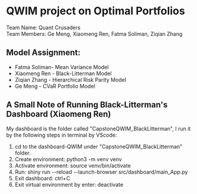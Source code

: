 # QWIM project on Optimal Portfolios
Team Name: Quant Crusaders  
Team Members: Ge Meng, Xiaomeng Ren, Fatma Soliman, Ziqian Zhang

## Model Assignment:
- Fatma Soliman- Mean Variance Model
- Xiaomeng Ren - Black-Litterman Model
- Ziqian Zhang - Hierarchical Risk Parity Model
- Ge Meng - CVaR Portfolio Model

## A Small Note of Running Black-Litterman's Dashboard (Xiaomeng Ren)
My dashboard is the folder called "CapstoneQWIM_BlackLitterman", I run it by the following steps in terminal by VScode:
1. cd to the dashboard-QWIM under "CapstoneQWIM_BlackLitterman" folder.
2. Create environment: python3 -m venv venv
3. Activate environment: source venv/bin/activate
4. Run: shiny run --reload --launch-browser src/dashboard/main_App.py
5. Exit dashboard: ctrl+C
6. Exit virtual environment by enter: deactivate
